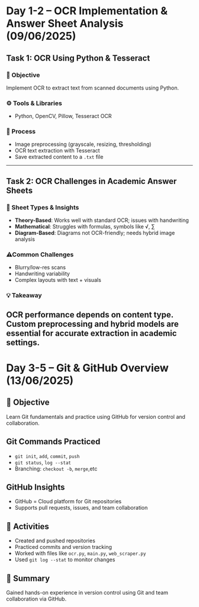 # Day 1-2 – OCR Implementation & Answer Sheet Analysis (09/06/2025)

## Task 1: OCR Using Python & Tesseract

### 🎯 Objective
Implement OCR to extract text from scanned documents using Python.

### ⚙️ Tools & Libraries
- Python, OpenCV, Pillow, Tesseract OCR

### 🔁 Process
- Image preprocessing (grayscale, resizing, thresholding)
- OCR text extraction with Tesseract
- Save extracted content to a `.txt` file



---

## Task 2: OCR Challenges in Academic Answer Sheets

### 📘 Sheet Types & Insights
- **Theory-Based**: Works well with standard OCR; issues with handwriting
- **Mathematical**: Struggles with formulas, symbols like √, ∑
- **Diagram-Based**: Diagrams not OCR-friendly; needs hybrid image analysis

### ⚠Common Challenges
- Blurry/low-res scans
- Handwriting variability
- Complex layouts with text + visuals

### 💡 Takeaway
OCR performance depends on content type. Custom preprocessing and hybrid models are essential for accurate extraction in academic settings.
---
# Day 3-5  – Git & GitHub Overview (13/06/2025)

## 🎯 Objective
Learn Git fundamentals and practice using GitHub for version control and collaboration.

##  Git Commands Practiced
- `git init`, `add`, `commit`, `push`
- `git status`, `log --stat`
- Branching: `checkout -b`, `merge`,etc

## GitHub Insights
- GitHub = Cloud platform for Git repositories
- Supports pull requests, issues, and team collaboration

## 📂 Activities
- Created and pushed repositories
- Practiced commits and version tracking
- Worked with files like `ocr.py`, `main.py`, `web_scraper.py`
- Used `git log --stat` to monitor changes

## 📌 Summary
Gained hands-on experience in version control using Git and team collaboration via GitHub.


